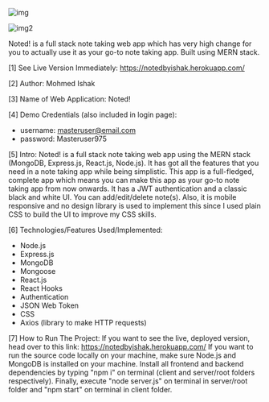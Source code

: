 ![img](https://user-images.githubusercontent.com/52876913/113392446-b89cf080-93c7-11eb-9c2b-4766a926867f.JPG)

![img2](https://user-images.githubusercontent.com/52876913/113392653-087bb780-93c8-11eb-88bb-9bddb72d0773.JPG)

Noted! is a full stack note taking web app which has very high change for you to actually use it as your go-to note taking app. Built using MERN stack. 

[1] See Live Version Immediately: https://notedbyishak.herokuapp.com/

[2] Author: Mohmed Ishak

[3] Name of Web Application: Noted!

[4] Demo Credentials (also included in login page):
* username: masteruser@email.com
* password: Masteruser975

[5] Intro: Noted! is a full stack note taking web app using the MERN stack (MongoDB, Express.js, React.js, Node.js). It has got all the features that you need in a note taking app while being simplistic.
This app is a full-fledged, complete app which means you can make this app as your go-to note taking app from now onwards. It has a JWT authentication and a classic black and white UI. You can add/edit/delete note(s).
Also, it is mobile responsive and no design library is used to implement this since I used plain CSS to build the UI to improve my CSS skills.

[6] Technologies/Features Used/Implemented:
* Node.js
* Express.js
* MongoDB
* Mongoose
* React.js
* React Hooks
* Authentication
* JSON Web Token
* CSS
* Axios (library to make HTTP requests)

[7] How to Run The Project: If you want to see the live, deployed version, head over to this link: https://notedbyishak.herokuapp.com/
If you want to run the source code locally on your machine, make sure Node.js and MongoDB is installed on your machine. 
Install all frontend and backend dependencies by typing "npm i" on terminal (client and server/root folders respectively).
Finally, execute "node server.js" on terminal in server/root folder and "npm start" on terminal in client folder.
